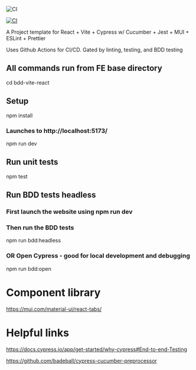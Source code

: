![CI](https://github.com/bmackeyimproving/BDD-Demo/actions/workflows/ci.yml/badge.svg)

[![CI](https://github.com/bmackeyimproving/BDD-Demo/actions/workflows/ci.yml/badge.svg)](https://github.com/bmackeyimproving/BDD-Demo/actions/workflows/ci.yml)

A Project template for React + Vite + Cypress w/ Cucumber + Jest + MUI + ESLint + Prettier

Uses Github Actions for CI/CD.  Gated by linting, testing, and BDD testing

## All commands run from FE base directory
cd bdd-vite-react

## Setup
npm install
### Launches to http://localhost:5173/
npm run dev

## Run unit tests
npm test

## Run BDD tests headless
### First launch the website using npm run dev

### Then run the BDD tests
npm run bdd:headless
### OR Open Cypress - good for local development and debugging
npm run bdd:open

# Component library
https://mui.com/material-ui/react-tabs/


# Helpful links 

https://docs.cypress.io/app/get-started/why-cypress#End-to-end-Testing

https://github.com/badeball/cypress-cucumber-preprocessor
